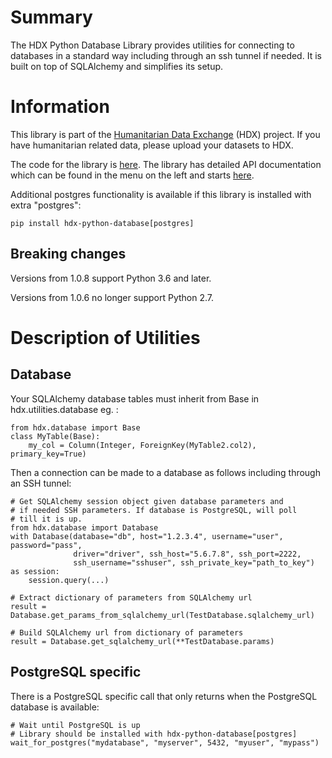 # Summary

The HDX Python Database Library provides utilities for connecting to databases in a standard way including
through an ssh tunnel if needed. It is built on top of SQLAlchemy and simplifies its setup.

# Information

This library is part of the [Humanitarian Data Exchange](https://data.humdata.org/) (HDX) project. If you have 
humanitarian related data, please upload your datasets to HDX.

The code for the library is [here](https://github.com/OCHA-DAP/hdx-python-database).
The library has detailed API documentation which can be found in the menu on the left and starts 
[here](https://hdx-python-database.readthedocs.io/en/latest/api-documentation/database/). 

Additional postgres functionality is available if this library is installed with extra "postgres":

    pip install hdx-python-database[postgres]

## Breaking changes

Versions from 1.0.8 support Python 3.6 and later.

Versions from 1.0.6 no longer support Python 2.7. 

# Description of Utilities

## Database

Your SQLAlchemy database tables must inherit from Base in
hdx.utilities.database eg. :

    from hdx.database import Base
    class MyTable(Base):
        my_col = Column(Integer, ForeignKey(MyTable2.col2), primary_key=True)

Then a connection can be made to a database as follows including through an SSH
tunnel:

    # Get SQLAlchemy session object given database parameters and
    # if needed SSH parameters. If database is PostgreSQL, will poll
    # till it is up.
    from hdx.database import Database
    with Database(database="db", host="1.2.3.4", username="user", password="pass",
                  driver="driver", ssh_host="5.6.7.8", ssh_port=2222,
                  ssh_username="sshuser", ssh_private_key="path_to_key") as session:
        session.query(...)

    # Extract dictionary of parameters from SQLAlchemy url
    result = Database.get_params_from_sqlalchemy_url(TestDatabase.sqlalchemy_url)

    # Build SQLAlchemy url from dictionary of parameters
    result = Database.get_sqlalchemy_url(**TestDatabase.params)

## PostgreSQL specific

There is a PostgreSQL specific call that only returns when the PostgreSQL database
is available:

    # Wait until PostgreSQL is up
    # Library should be installed with hdx-python-database[postgres]
    wait_for_postgres("mydatabase", "myserver", 5432, "myuser", "mypass")

